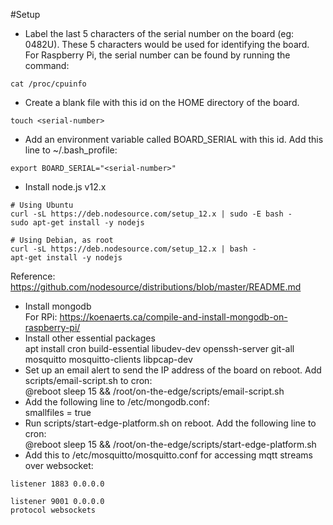#Setup
* Label the last 5 characters of the serial number on the board (eg: 0482U). These 5 characters would be used for 
identifying the board.  
For Raspberry Pi, the serial number can be found by running the command:  
```
cat /proc/cpuinfo
```
* Create a blank file with this id on the HOME directory of the board. 
```
touch <serial-number>
```
* Add an environment variable called BOARD_SERIAL with this id. Add this line to ~/.bash_profile:
```
export BOARD_SERIAL="<serial-number>"
```
* Install node.js v12.x
```
# Using Ubuntu
curl -sL https://deb.nodesource.com/setup_12.x | sudo -E bash -
sudo apt-get install -y nodejs

# Using Debian, as root
curl -sL https://deb.nodesource.com/setup_12.x | bash -
apt-get install -y nodejs
```
Reference: https://github.com/nodesource/distributions/blob/master/README.md
* Install mongodb  
For RPi: https://koenaerts.ca/compile-and-install-mongodb-on-raspberry-pi/
* Install other essential packages  
    apt install cron build-essential libudev-dev openssh-server git-all mosquitto mosquitto-clients libpcap-dev
* Set up an email alert to send the IP address of the board on reboot. Add scripts/email-script.sh to cron:  
    @reboot sleep 15 && /root/on-the-edge/scripts/email-script.sh
* Add the following line to /etc/mongodb.conf:   
	smallfiles = true 
* Run scripts/start-edge-platform.sh on reboot. Add the following line to cron:   
    @reboot sleep 15 && /root/on-the-edge/scripts/start-edge-platform.sh
* Add this to /etc/mosquitto/mosquitto.conf for accessing mqtt streams over websocket:
```
listener 1883 0.0.0.0 

listener 9001 0.0.0.0
protocol websockets
```
 